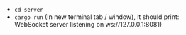 - `cd server`
- `cargo run` (In new terminal tab / window), it should print:     
WebSocket server listening on ws://127.0.0.1:8081)